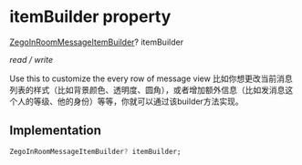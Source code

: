 


# itemBuilder property







[ZegoInRoomMessageItemBuilder](../../zego_uikit_prebuilt_live_audio_room/ZegoInRoomMessageItemBuilder.md)? itemBuilder
  
_<span class="feature">read / write</span>_



<p>Use this to customize the every row of message view
比如你想更改当前消息列表的样式（比如背景颜色、透明度、圆角），或者增加额外信息（比如发消息这个人的等级、他的身份）等等，你就可以通过该builder方法实现。</p>



## Implementation

```dart
ZegoInRoomMessageItemBuilder? itemBuilder;
```







